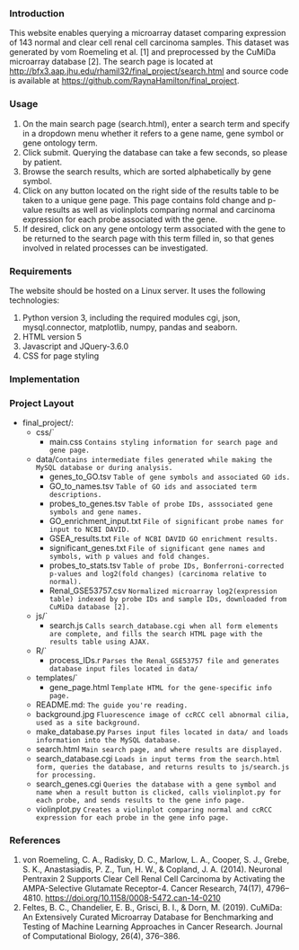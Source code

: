### Introduction
This website enables querying a microarray dataset comparing expression of 143 normal and clear cell renal cell carcinoma samples. This dataset was generated by vom Roemeling et al. [1] and preprocessed by the CuMiDa microarray database [2].
The search page is located at http://bfx3.aap.jhu.edu/rhamil32/final_project/search.html and source code is available at https://github.com/RaynaHamilton/final_project.

### Usage
1. On the main search page (search.html), enter a search term and specify in a dropdown menu whether it refers to a gene name, gene symbol or gene ontology term.  
2. Click submit.  Querying the database can take a few seconds, so please by patient.
3. Browse the search results, which are sorted alphabetically by gene symbol.
4. Click on any button located on the right side of the results table to be taken to a unique gene page.  This page contains fold change and p-value results as well as violinplots comparing normal and carcinoma expression for each probe associated with the gene.  
5. If desired, click on any gene ontology term associated with the gene to be returned to the search page with this term filled in, so that genes involved in related processes can be investigated.

### Requirements
The website should be hosted on a Linux server.  It uses the following technologies:
1. Python version 3, including the required modules cgi, json, mysql.connector, matplotlib, numpy, pandas and seaborn.
2. HTML version 5
3. Javascript and JQuery-3.6.0
4. CSS for page styling

### Implementation

### Project Layout

* final_project/: 
    * css/`
      * main.css 
        `Contains styling information for search page and gene page.`
    * data/`Contains intermediate files generated while making the MySQL database or during analysis.`
      * genes_to_GO.tsv 
        `Table of gene symbols and associated GO ids.`
      * GO_to_names.tsv 
        `Table of GO ids and associated term descriptions.`
      * probes_to_genes.tsv 
        `Table of probe IDs, asssociated gene symbols and gene names.`
      * GO_enrichment_input.txt 
        `File of significant probe names for input to NCBI DAVID.`
      * GSEA_results.txt 
        `File of NCBI DAVID GO enrichment results.`
      * significant_genes.txt 
        `File of significant gene names and symbols, with p values and fold changes.`
      * probes_to_stats.tsv 
        `Table of probe IDs, Bonferroni-corrected p-values and log2(fold changes) (carcinoma relative to normal).`
      * Renal_GSE53757.csv 
        `Normalized microarray log2(expression table) indexed by probe IDs and sample IDs, downloaded from CuMiDa database [2].`
     * js/`
       * search.js
        `Calls search_database.cgi when all form elements are complete, and fills the search HTML page with the results table using AJAX.`
     * R/`
       * process_IDs.r
        `Parses the Renal_GSE53757 file and generates database input files located in data/`
     * templates/`
       * gene_page.html
         `Template HTML for the gene-specific info page.`
     * README.md:
      `The guide you're reading.`
     * background.jpg
         `Fluorescence image of ccRCC cell abnormal cilia, used as a site background.`     
     * make_database.py
         `Parses input files located in data/ and loads information into the MySQL database.`
     * search.html
      `Main search page, and where results are displayed.`
     * search_database.cgi
      `Loads in input terms from the search.html form, queries the database, and returns results to js/search.js for processing.`
     * search_genes.cgi
      `Queries the database with a gene symbol and name when a result button is clicked, calls violinplot.py for each probe, and sends results to the gene info page.`
     * violinplot.py
      `Creates a violinplot comparing normal and ccRCC expression for each probe in the gene info page.`       

### References
1.	von Roemeling, C. A., Radisky, D. C., Marlow, L. A., Cooper, S. J., Grebe, S. K., Anastasiadis, P. Z., Tun, H. W., & Copland, J. A. (2014). Neuronal Pentraxin 2 Supports Clear Cell Renal Cell Carcinoma by Activating the AMPA-Selective Glutamate Receptor-4. Cancer Research, 74(17), 4796–4810. https://doi.org/10.1158/0008-5472.can-14-0210
2.	Feltes, B. C., Chandelier, E. B., Grisci, B. I., & Dorn, M. (2019). CuMiDa: An Extensively Curated Microarray Database for Benchmarking and Testing of Machine Learning Approaches in Cancer Research. Journal of Computational Biology, 26(4), 376–386. 